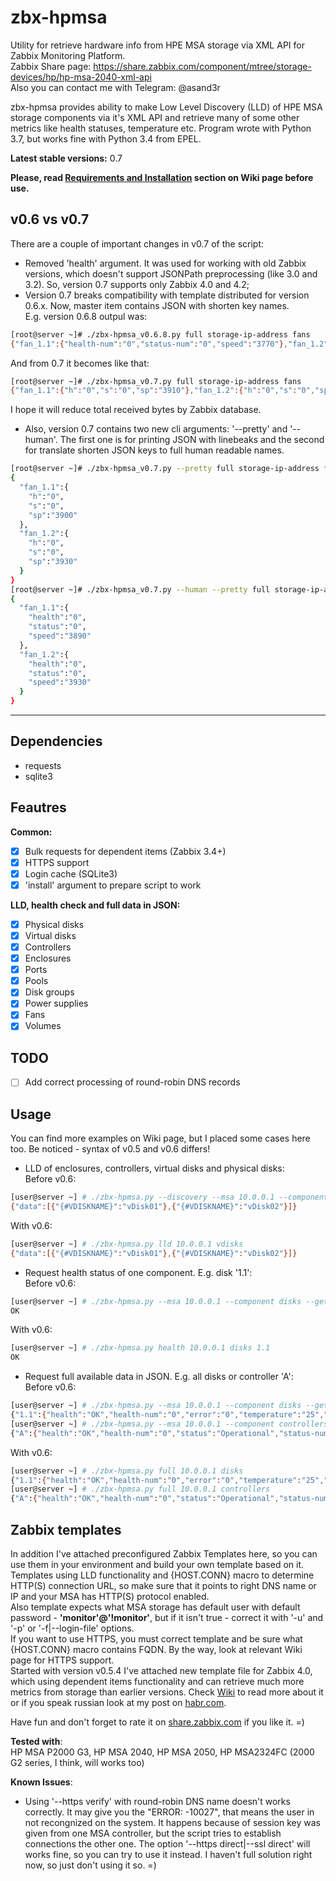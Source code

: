 # zbx-hpmsa
Utility for retrieve hardware info from HPE MSA storage via XML API for Zabbix Monitoring Platform.  
Zabbix Share page: https://share.zabbix.com/component/mtree/storage-devices/hp/hp-msa-2040-xml-api  
Also you can contact me with Telegram: @asand3r

zbx-hpmsa provides ability to make Low Level Discovery (LLD) of HPE MSA storage components via it's XML API and retrieve many of some other metrics like health statuses, temperature etc.
Program wrote with Python 3.7, but works fine with Python 3.4 from EPEL.

**Latest stable versions:** 0.7

__Please, read [Requirements and Installation](https://github.com/asand3r/zbx-hpmsa/wiki/Requirements-and-Installation) section on Wiki page before use.__  

## v0.6 vs v0.7
There are a couple of important changes in v0.7 of the script:  
  - Removed 'health' argument. It was used for working with old Zabbix versions, which doesn't support JSONPath preprocessing (like 3.0 and 3.2). So, version 0.7 supports only Zabbix 4.0 and 4.2;
  - Version 0.7 breaks compatibility with template distributed for version 0.6.x. Now, master item contains JSON with shorten key names.  
E.g. version 0.6.8 outpul was:  
```bash
[root@server ~]# ./zbx-hpmsa_v0.6.8.py full storage-ip-address fans
{"fan_1.1":{"health-num":"0","status-num":"0","speed":"3770"},"fan_1.2":{"health-num":"0","status-num":"0","speed":"3910"}}
```
And from 0.7 it becomes like that:
```bash
[root@server ~]# ./zbx-hpmsa_v0.7.py full storage-ip-address fans
{"fan_1.1":{"h":"0","s":"0","sp":"3910"},"fan_1.2":{"h":"0","s":"0","sp":"3920"}} 
```
I hope it will reduce total received bytes by Zabbix database.  

  - Also, version 0.7 contains two new cli arguments: '--pretty' and '--human'. The first one is for printing JSON with linebeaks and the second for translate shorten JSON keys to full human readable names.
```bash
[root@server ~]# ./zbx-hpmsa_v0.7.py --pretty full storage-ip-address fans
{
  "fan_1.1":{
    "h":"0",
    "s":"0",
    "sp":"3900"
  },
  "fan_1.2":{
    "h":"0",
    "s":"0",
    "sp":"3930"
  }
}
[root@server ~]# ./zbx-hpmsa_v0.7.py --human --pretty full storage-ip-address fans
{
  "fan_1.1":{
    "health":"0",
    "status":"0",
    "speed":"3890"
  },
  "fan_1.2":{
    "health":"0",
    "status":"0",
    "speed":"3930"
  }
}
```
---

## Dependencies
 - requests
 - sqlite3

## Feautres  
**Common:**
 - [x] Bulk requests for dependent items (Zabbix 3.4+)
 - [x] HTTPS support
 - [x] Login cache (SQLite3)
 - [x] 'install' argument to prepare script to work

**LLD, health check and full data in JSON:**
 - [x] Physical disks
 - [x] Virtual disks
 - [x] Controllers
 - [x] Enclosures
 - [x] Ports
 - [x] Pools
 - [x] Disk groups
 - [x] Power supplies
 - [x] Fans
 - [x] Volumes

## TODO  
- [ ] Add correct processing of round-robin DNS records

## Usage
You can find more examples on Wiki page, but I placed some cases here too. Be noticed - syntax of v0.5 and v0.6 differs!  
- LLD of enclosures, controllers, virtual disks and physical disks:  
Before v0.6:  
```bash
[user@server ~] # ./zbx-hpmsa.py --discovery --msa 10.0.0.1 --component vdisks
{"data":[{"{#VDISKNAME}":"vDisk01"},{"{#VDISKNAME}":"vDisk02"}]}
```
With v0.6:
```bash
[user@server ~] # ./zbx-hpmsa.py lld 10.0.0.1 vdisks
{"data":[{"{#VDISKNAME}":"vDisk01"},{"{#VDISKNAME}":"vDisk02"}]}
```

- Request health status of one component. E.g. disk '1.1':  
Before v0.6:  
```bash
[user@server ~] # ./zbx-hpmsa.py --msa 10.0.0.1 --component disks --get 1.1
OK
```
With v0.6:

```bash
[user@server ~] # ./zbx-hpmsa.py health 10.0.0.1 disks 1.1
OK
```
- Request full available data in JSON. E.g. all disks or controller 'A':  
Before v0.6:
```bash
[user@server ~] # ./zbx-hpmsa.py --msa 10.0.0.1 --component disks --get-health full
{"1.1":{"health":"OK","health-num":"0","error":"0","temperature":"25","power-on-hours":"26094"}, ... }
[user@server ~] # ./zbx-hpmsa.py --msa 10.0.0.1 --component controllers --get-health full
{"A":{"health":"OK","health-num":"0","status":"Operational","status-num":"0","redundancy":"Redundant","redundancy-num":"2","flash-health":"OK","flash-health-num":"0","flash-status":"Installed","flash-status-num":"1"}, ... }
```
With v0.6:
```bash
[user@server ~] # ./zbx-hpmsa.py full 10.0.0.1 disks
{"1.1":{"health":"OK","health-num":"0","error":"0","temperature":"25","power-on-hours":"26094"}, ... }
[user@server ~] # ./zbx-hpmsa.py full 10.0.0.1 controllers
{"A":{"health":"OK","health-num":"0","status":"Operational","status-num":"0","redundancy":"Redundant","redundancy-num":"2","flash-health":"OK","flash-health-num":"0","flash-status":"Installed","flash-status-num":"1"}, ... }
```

## Zabbix templates
In addition I've attached preconfigured Zabbix Templates here, so you can use them in your environment and build your own template based on it.  
Templates using LLD functionality and {HOST.CONN} macro to determine HTTP(S) connection URL, so make sure that it points to right DNS name or IP and your MSA has HTTP(S) protocol enabled.  
Also template expects what MSA storage has default user with default password - **'monitor'@'!monitor'**, but if it isn't true - correct it with '-u' and '-p' or '-f|--login-file' options.  
If you want to use HTTPS, you must correct template and be sure what {HOST.CONN} macro contains FQDN. By the way, look at relevant Wiki page for HTTPS support.  
Started with version v0.5.4 I've attached new template file for Zabbix 4.0, which using dependent items functionality and can retrieve much more metrics from storage than earlier versions. Check [Wiki](https://github.com/asand3r/zbx-hpmsa/wiki/Zabbix-4.0-Templates) to read more about it or if you speak russian look at my post on [habr.com](https://habr.com/post/419221/).

Have fun and don't forget to rate it on [share.zabbix.com](https://share.zabbix.com/component/mtree/storage-devices/hp/hp-msa-2040-xml-api) if you like it. =)

**Tested with**:  
HP MSA P2000 G3, HP MSA 2040, HP MSA 2050, HP MSA2324FC (2000 G2 series, I think, will works too)

**Known Issues**:
- Using '--https verify' with round-robin DNS name doesn't works correctly. It may give you the "ERROR: -10027", that means the user in not recongnized on the system. It happens because of session key was given from one MSA controller, but the script tries to establish connections the other one. The option '--https direct|--ssl direct' will works fine, so you can try to use it instead. I haven't full solution right now, so just don't using it so. =)
